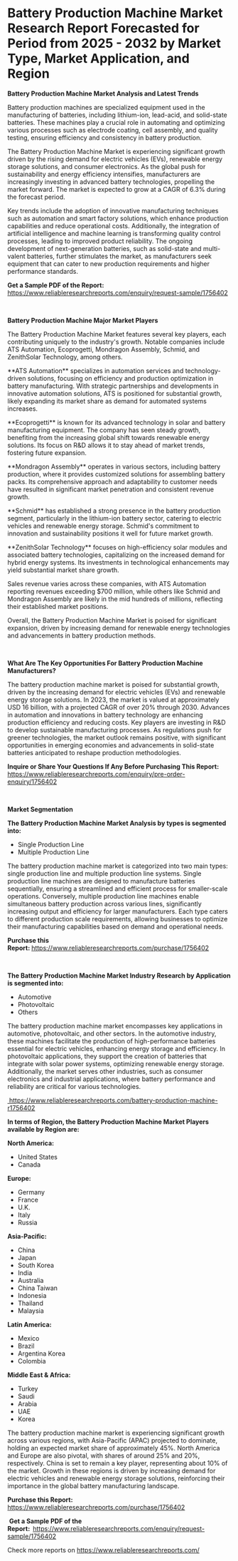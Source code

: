 <p><h1>Battery Production Machine Market Research Report Forecasted for Period from 2025 -  2032 by Market Type, Market Application, and Region</h1></p><p><strong>Battery Production Machine Market Analysis and Latest Trends</strong></p>
<p><p>Battery production machines are specialized equipment used in the manufacturing of batteries, including lithium-ion, lead-acid, and solid-state batteries. These machines play a crucial role in automating and optimizing various processes such as electrode coating, cell assembly, and quality testing, ensuring efficiency and consistency in battery production.</p><p>The Battery Production Machine Market is experiencing significant growth driven by the rising demand for electric vehicles (EVs), renewable energy storage solutions, and consumer electronics. As the global push for sustainability and energy efficiency intensifies, manufacturers are increasingly investing in advanced battery technologies, propelling the market forward. The market is expected to grow at a CAGR of 6.3% during the forecast period.</p><p>Key trends include the adoption of innovative manufacturing techniques such as automation and smart factory solutions, which enhance production capabilities and reduce operational costs. Additionally, the integration of artificial intelligence and machine learning is transforming quality control processes, leading to improved product reliability. The ongoing development of next-generation batteries, such as solid-state and multi-valent batteries, further stimulates the market, as manufacturers seek equipment that can cater to new production requirements and higher performance standards.</p></p>
<p><strong>Get a Sample PDF of the Report:&nbsp;</strong> <a href="https://www.reliableresearchreports.com/enquiry/request-sample/1756402?utm_campaign=2743&utm_medium=2&utm_source=Github&utm_content=ia&utm_term=10042025&utm_id=battery-production-machine">https://www.reliableresearchreports.com/enquiry/request-sample/1756402</a></p>
<p>&nbsp;</p>
<p><strong>Battery Production Machine Major Market Players</strong></p>
<p><p>The Battery Production Machine Market features several key players, each contributing uniquely to the industry's growth. Notable companies include ATS Automation, Ecoprogetti, Mondragon Assembly, Schmid, and ZenithSolar Technology, among others.</p><p>**ATS Automation** specializes in automation services and technology-driven solutions, focusing on efficiency and production optimization in battery manufacturing. With strategic partnerships and developments in innovative automation solutions, ATS is positioned for substantial growth, likely expanding its market share as demand for automated systems increases.</p><p>**Ecoprogetti** is known for its advanced technology in solar and battery manufacturing equipment. The company has seen steady growth, benefiting from the increasing global shift towards renewable energy solutions. Its focus on R&D allows it to stay ahead of market trends, fostering future expansion.</p><p>**Mondragon Assembly** operates in various sectors, including battery production, where it provides customized solutions for assembling battery packs. Its comprehensive approach and adaptability to customer needs have resulted in significant market penetration and consistent revenue growth.</p><p>**Schmid** has established a strong presence in the battery production segment, particularly in the lithium-ion battery sector, catering to electric vehicles and renewable energy storage. Schmid's commitment to innovation and sustainability positions it well for future market growth.</p><p>**ZenithSolar Technology** focuses on high-efficiency solar modules and associated battery technologies, capitalizing on the increased demand for hybrid energy systems. Its investments in technological enhancements may yield substantial market share growth.</p><p>Sales revenue varies across these companies, with ATS Automation reporting revenues exceeding $700 million, while others like Schmid and Mondragon Assembly are likely in the mid hundreds of millions, reflecting their established market positions.</p><p>Overall, the Battery Production Machine Market is poised for significant expansion, driven by increasing demand for renewable energy technologies and advancements in battery production methods.</p></p>
<p>&nbsp;</p>
<p><strong>What Are The Key Opportunities For Battery Production Machine Manufacturers?</strong></p>
<p><p>The battery production machine market is poised for substantial growth, driven by the increasing demand for electric vehicles (EVs) and renewable energy storage solutions. In 2023, the market is valued at approximately USD 16 billion, with a projected CAGR of over 20% through 2030. Advances in automation and innovations in battery technology are enhancing production efficiency and reducing costs. Key players are investing in R&D to develop sustainable manufacturing processes. As regulations push for greener technologies, the market outlook remains positive, with significant opportunities in emerging economies and advancements in solid-state batteries anticipated to reshape production methodologies.</p></p>
<p><strong>Inquire or Share Your Questions If Any Before Purchasing This Report:</strong> <a href="https://www.reliableresearchreports.com/enquiry/pre-order-enquiry/1756402?utm_campaign=2743&utm_medium=2&utm_source=Github&utm_content=ia&utm_term=10042025&utm_id=battery-production-machine">https://www.reliableresearchreports.com/enquiry/pre-order-enquiry/1756402</a></p>
<p>&nbsp;</p>
<p><strong>Market Segmentation</strong></p>
<p><strong>The Battery Production Machine Market Analysis by types is segmented into:</strong></p>
<p><ul><li>Single Production Line</li><li>Multiple Production Line</li></ul></p>
<p><p>The battery production machine market is categorized into two main types: single production line and multiple production line systems. Single production line machines are designed to manufacture batteries sequentially, ensuring a streamlined and efficient process for smaller-scale operations. Conversely, multiple production line machines enable simultaneous battery production across various lines, significantly increasing output and efficiency for larger manufacturers. Each type caters to different production scale requirements, allowing businesses to optimize their manufacturing capabilities based on demand and operational needs.</p></p>
<p><strong>Purchase this Report:&nbsp;</strong><a href="https://www.reliableresearchreports.com/purchase/1756402?utm_campaign=2743&utm_medium=2&utm_source=Github&utm_content=ia&utm_term=10042025&utm_id=battery-production-machine">https://www.reliableresearchreports.com/purchase/1756402</a></p>
<p>&nbsp;</p>
<p><strong>The Battery Production Machine Market Industry Research by Application is segmented into:</strong></p>
<p><ul><li>Automotive</li><li>Photovoltaic</li><li>Others</li></ul></p>
<p><p>The battery production machine market encompasses key applications in automotive, photovoltaic, and other sectors. In the automotive industry, these machines facilitate the production of high-performance batteries essential for electric vehicles, enhancing energy storage and efficiency. In photovoltaic applications, they support the creation of batteries that integrate with solar power systems, optimizing renewable energy storage. Additionally, the market serves other industries, such as consumer electronics and industrial applications, where battery performance and reliability are critical for various technologies.</p></p>
<p><a href="https://www.reliableresearchreports.com/battery-production-machine-r1756402?utm_campaign=2743&utm_medium=2&utm_source=Github&utm_content=ia&utm_term=10042025&utm_id=battery-production-machine">&nbsp;https://www.reliableresearchreports.com/battery-production-machine-r1756402</a></p>
<p><strong>In terms of Region, the Battery Production Machine Market Players available by Region are:</strong></p>
<p>
    <p> <strong> North America: </strong>
        <ul>
            <li>United States</li>
            <li>Canada</li>
        </ul>
        </p> 
    <p> <strong> Europe: </strong>
        <ul>
            <li>Germany</li>
            <li>France</li>
            <li>U.K.</li>
            <li>Italy</li>
            <li>Russia</li>
        </ul>
        </p> 
    <p> <strong> Asia-Pacific: </strong>
        <ul>
            <li>China</li>
            <li>Japan</li>
            <li>South Korea</li>
            <li>India</li>
            <li>Australia</li>
            <li>China Taiwan</li>
            <li>Indonesia</li>
            <li>Thailand</li>
            <li>Malaysia</li>
        </ul>
        </p> 
    <p> <strong> Latin America: </strong>
        <ul>
            <li>Mexico</li>
            <li>Brazil</li>
            <li>Argentina Korea</li>
            <li>Colombia</li>
        </ul>
        </p> 
    <p> <strong> Middle East & Africa: </strong>
        <ul>
            <li>Turkey</li>
            <li>Saudi</li>
            <li>Arabia</li>
            <li>UAE</li>
            <li>Korea</li>
        </ul>
    </p>
    </p>
<p><p>The battery production machine market is experiencing significant growth across various regions, with Asia-Pacific (APAC) projected to dominate, holding an expected market share of approximately 45%. North America and Europe are also pivotal, with shares of around 25% and 20%, respectively. China is set to remain a key player, representing about 10% of the market. Growth in these regions is driven by increasing demand for electric vehicles and renewable energy storage solutions, reinforcing their importance in the global battery manufacturing landscape.</p></p>
<p><strong>Purchase this Report: </strong><a href="https://www.reliableresearchreports.com/purchase/1756402?utm_campaign=2743&utm_medium=2&utm_source=Github&utm_content=ia&utm_term=10042025&utm_id=battery-production-machine">https://www.reliableresearchreports.com/purchase/1756402</a></p>
<p>&nbsp;<strong>Get a Sample PDF of the Report:&nbsp;&nbsp;</strong><a href="https://www.reliableresearchreports.com/enquiry/request-sample/1756402?utm_campaign=2743&utm_medium=2&utm_source=Github&utm_content=ia&utm_term=10042025&utm_id=battery-production-machine">https://www.reliableresearchreports.com/enquiry/request-sample/1756402</a></p>
<p><strong></strong></p>
<p>Check more reports on <a href="https://www.reliableresearchreports.com/?utm_campaign=2743&utm_medium=2&utm_source=Github&utm_content=ia&utm_term=10042025&utm_id=battery-production-machine">https://www.reliableresearchreports.com/</a></p>